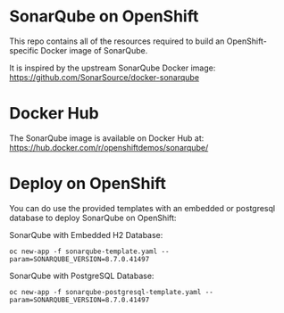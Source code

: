 # SonarQube on OpenShift
This repo contains all of the resources required to build an OpenShift-specific
Docker image of SonarQube.

It is inspired by the upstream SonarQube Docker image:
https://github.com/SonarSource/docker-sonarqube

# Docker Hub

The SonarQube image is available on Docker Hub at: https://hub.docker.com/r/openshiftdemos/sonarqube/

# Deploy on OpenShift
You can do use the provided templates with an embedded or postgresql database to deploy SonarQube on 
OpenShift:

SonarQube with Embedded H2 Database:

    oc new-app -f sonarqube-template.yaml --param=SONARQUBE_VERSION=8.7.0.41497

SonarQube with PostgreSQL Database:

    oc new-app -f sonarqube-postgresql-template.yaml --param=SONARQUBE_VERSION=8.7.0.41497
